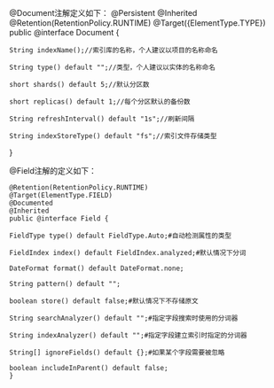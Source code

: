@Document注解定义如下：
    @Persistent
    @Inherited
    @Retention(RetentionPolicy.RUNTIME)
    @Target({ElementType.TYPE})
    public @interface Document {
     
    String indexName();//索引库的名称，个人建议以项目的名称命名
     
    String type() default "";//类型，个人建议以实体的名称命名
     
    short shards() default 5;//默认分区数
     
    short replicas() default 1;//每个分区默认的备份数
     
    String refreshInterval() default "1s";//刷新间隔
     
    String indexStoreType() default "fs";//索引文件存储类型
 }


@Field注解的定义如下：

    @Retention(RetentionPolicy.RUNTIME)
    @Target(ElementType.FIELD)
    @Documented
    @Inherited
    public @interface Field {
     
    FieldType type() default FieldType.Auto;#自动检测属性的类型
     
    FieldIndex index() default FieldIndex.analyzed;#默认情况下分词
     
    DateFormat format() default DateFormat.none;
     
    String pattern() default "";
     
    boolean store() default false;#默认情况下不存储原文
     
    String searchAnalyzer() default "";#指定字段搜索时使用的分词器
     
    String indexAnalyzer() default "";#指定字段建立索引时指定的分词器
     
    String[] ignoreFields() default {};#如果某个字段需要被忽略
     
    boolean includeInParent() default false;
    }
